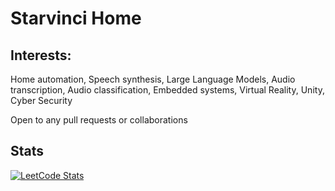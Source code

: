 # Starvinci Home
## Interests: 

Home automation, Speech synthesis, Large Language Models, Audio transcription,
Audio classification, Embedded systems, Virtual Reality, Unity, Cyber Security

Open to any pull requests or collaborations

## Stats

[![LeetCode Stats](https://leetcard.jacoblin.cool/Starvinci)](https://leetcode.com/u/Starvinci/)
<!-- [![HackTheBox](https://www.hackthebox.eu/badge/image/2662444)](https://www.hackthebox.eu/home/users/profile/2662444) --> 
